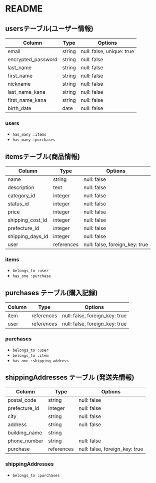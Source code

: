# README

## usersテーブル(ユーザー情報)
| Column              | Type       | Options                        |
| ------              | ---------- | ------------------------------ |
| email               | string     | null: false, unique: true      |
| encrypted_password  | string     | null: false                    |
| last_name           | string     | null: false                    |
| first_name          | string     | null: false                    |
| nickname            | string     | null: false                    |
| last_name_kana      | string     | null: false                    |
| first_name_kana     | string     | null: false                    |
| birth_date          | date       | null: false                    |

### users
- `has_many :items`
- `has_many :purchases`

## itemsテーブル(商品情報)
| Column              | Type       | Options                        |
| ------              | ---------- | ------------------------------ |
| name                | string     | null: false                    |
| description         | text       | null: false                    |
| category_id         | integer    | null: false                    |
| status_id           | integer    | null: false                    |
| price               | integer    | null: false                    |
| shipping_cost_id    | integer    | null: false                    |
| prefecture_id       | integer    | null: false                    |
| shipping_days_id    | integer    | null: false                    |
| user                | references | null: false, foreign_key: true |

### items
- `belongs_to :user`
- `has_one :purchase`

## purchases テーブル(購入記録)
| Column              | Type       | Options                        |
| ------              | ---------- | ------------------------------ |
| item                | references | null: false, foreign_key: true |
| user                | references | null: false, foreign_key: true |

### purchases
- `belongs_to :user`
- `belongs_to :item`
- `has_one :shipping_address`

##  shippingAddresses テーブル (発送先情報)
| Column              | Type       | Options                        |
| ------              | ---------- | ------------------------------ |
| postal_code         | string     | null: false                    |
| prefecture_id       | integer    | null: false                    |
| city                | string     | null: false                    |
| address             | string     | null: false                    |
| building_name       | string     |                                |
| phone_number        | string     | null: false                    |
| purchase            | references | null: false, foreign_key: true |

### shippingAddresses
- `belongs_to :purchases`
